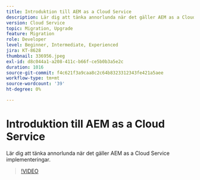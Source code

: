 ```yaml
---
title: Introduktion till AEM as a Cloud Service
description: Lär dig att tänka annorlunda när det gäller AEM as a Cloud Service implementeringar.
version: Cloud Service
topic: Migration, Upgrade
feature: Migration
role: Developer
level: Beginner, Intermediate, Experienced
jira: KT-8628
thumbnail: 336956.jpeg
exl-id: d8c044a1-a208-411c-b66f-ce5b0b3a5e2c
duration: 1016
source-git-commit: f4c621f3a9caa8c2c64b8323312343fe421a5aee
workflow-type: tm+mt
source-wordcount: '39'
ht-degree: 0%

---
```


# Introduktion till AEM as a Cloud Service

Lär dig att tänka annorlunda när det gäller AEM as a Cloud Service implementeringar.

>[!VIDEO](https://video.tv.adobe.com/v/336956?quality=12&learn=on)
